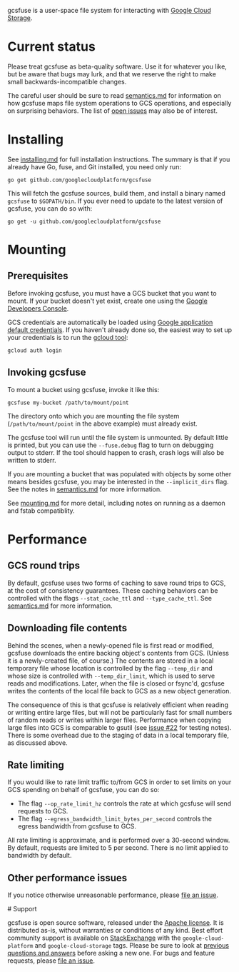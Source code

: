 gcsfuse is a user-space file system for interacting with [Google Cloud
Storage][gcs].

[gcs]: https://cloud.google.com/storage/


# Current status

Please treat gcsfuse as beta-quality software. Use it for whatever you like, but
be aware that bugs may lurk, and that we reserve the right to make small
backwards-incompatible changes.

The careful user should be sure to read [semantics.md][] for information on how
gcsfuse maps file system operations to GCS operations, and especially on
surprising behaviors. The list of [open issues][issues] may also be of interest.

[semantics.md]: docs/semantics.md
[issues]: https://github.com/GoogleCloudPlatform/gcsfuse/issues


# Installing

See [installing.md][] for full installation instructions. The summary is that if
you already have Go, fuse, and Git installed, you need only run:

[installing.md]: https://github.com/googlecloudplatform/gcsfuse/blob/master/docs/installing.md

```
go get github.com/googlecloudplatform/gcsfuse
```

This will fetch the gcsfuse sources, build them, and install a binary named
`gcsfuse` to `$GOPATH/bin`. If you ever need to update to the latest version of
gcsfuse, you can do so with:

```
go get -u github.com/googlecloudplatform/gcsfuse
```


# Mounting

## Prerequisites

Before invoking gcsfuse, you must have a GCS bucket that you want to mount. If
your bucket doesn't yet exist, create one using the
[Google Developers Console][console].

[console]: https://console.developers.google.com

GCS credentials are automatically be loaded using [Google application default
credentials][app-default-credentials]. If you haven't already done so, the
easiest way to set up your credentials is to run the [gcloud tool][]:

    gcloud auth login

[gcloud tool]: https://cloud.google.com/sdk/gcloud/
[app-default-credentials]: https://developers.google.com/identity/protocols/application-default-credentials#howtheywork

## Invoking gcsfuse

To mount a bucket using gcsfuse, invoke it like this:

```
gcsfuse my-bucket /path/to/mount/point
```

The directory onto which you are mounting the file system
(`/path/to/mount/point` in the above example) must already exist.

The gcsfuse tool will run until the file system is unmounted. By default little
is printed, but you can use the `--fuse.debug` flag to turn on debugging output
to stderr. If the tool should happen to crash, crash logs will also be written
to stderr.

If you are mounting a bucket that was populated with objects by some other means
besides gcsfuse, you may be interested in the `--implicit_dirs` flag. See the
notes in [semantics.md][semantics-implicit-dirs] for more information.

[semantics-implicit-dirs]: docs/semantics.md#implicit-directories

See [mounting.md][] for more detail, including notes on running as a daemon and
fstab compatiblity.

[mounting.md]: /docs/mounting.md


# Performance

## GCS round trips

By default, gcsfuse uses two forms of caching to save round trips to GCS, at the
cost of consistency guarantees. These caching behaviors can be controlled with
the flags `--stat_cache_ttl` and `--type_cache_ttl`. See
[semantics.md](docs/semantics.md#caching) for more information.

## Downloading file contents

Behind the scenes, when a newly-opened file is first read or modified, gcsfuse
downloads the entire backing object's contents from GCS. (Unless it is a
newly-created file, of course.) The contents are stored in a local temporary
file whose location is controlled by the flag `--temp_dir` and whose size is
controlled with `--temp_dir_limit`, which is used to serve reads and
modifications. Later, when the file is closed or fsync'd, gcsfuse writes the
contents of the local file back to GCS as a new object generation.

The consequence of this is that gcsfuse is relatively efficient when reading or
writing entire large files, but will not be particularly fast for small numbers
of random reads or writes within larger files. Performance when copying large
files into GCS is comparable to gsutil (see [issue #22][issue-22] for testing
notes). There is some overhead due to the staging of data in a local temporary
file, as discussed above.

[issue-22]: https://github.com/GoogleCloudPlatform/gcsfuse/issues/22

## Rate limiting

If you would like to rate limit traffic to/from GCS in order to set limits on
your GCS spending on behalf of gcsfuse, you can do so:

*   The flag `--op_rate_limit_hz` controls the rate at which gcsfuse will send
    requests to GCS.
*   The flag `--egress_bandwidth_limit_bytes_per_second` controls the egress
    bandwidth from gcsfuse to GCS.

All rate limiting is approximate, and is performed over a 30-second window. By
default, requests are limited to 5 per second. There is no limit applied to
bandwidth by default.

## Other performance issues

If you notice otherwise unreasonable performance, please [file an
issue][issues].

[issues]: https://github.com/googlecloudplatform/gcsfuse/issues


<a name="support">
# Support

gcsfuse is open source software, released under the [Apache license](LICENSE).
It is distributed as-is, without warranties or conditions of any kind. Best
effort community support is available on [StackExchange][se] with the
`google-cloud-platform` and `google-cloud-storage` tags. Please be sure to look
at [previous questions and answers][qna] before asking a new one. For bugs and
feature requests, please [file an issue][issues].

[se]: http://serverfault.com/questions/ask?tags=google-cloud-platform+google-cloud-storage
[qna]: http://serverfault.com/questions/tagged/google-cloud-platform+google-cloud-storage
